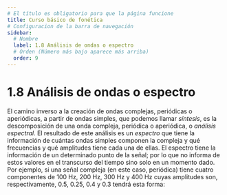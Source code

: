 ```yaml
---
# El título es obligatorio para que la página funcione
title: Curso básico de fonética
# Configuracion de la barra de navegación
sidebar:
  # Nombre
  label: 1.8 Análisis de ondas o espectro
  # Orden (Número más bajo aparece más arriba)
  order: 9
---
```

# 1.8 Análisis de ondas o espectro

El camino inverso a la creación de ondas complejas, periódicas o aperiódicas, a partir de ondas simples, que podemos llamar *síntesis*, es la descomposición de una onda compleja, periódica o aperiódica, o *análisis espectral*. El resultado de este análisis es un *espectro* que tiene la información de cuántas ondas simples componen la compleja y qué frecuencias y qué amplitudes tiene cada una de ellas.
El espectro tiene la información de un determinado punto de la señal; por lo que no informa de estos valores en el transcurso del tiempo sino solo en un momento dado. 
Por ejemplo, si una señal compleja (en este caso, periódica) tiene cuatro componentes de 100 Hz, 200 Hz, 300 Hz y 400 Hz cuyas amplitudes son, respectivamente, 0.5, 0.25, 0.4 y 0.3 tendrá esta forma:

